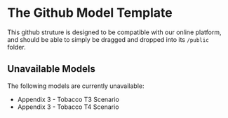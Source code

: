 # The Github Model Template

This github struture is designed to be compatible with our online platform,
and should be able to simply be dragged and dropped into its `/public` folder.

## Unavailable Models

The following models are currently unavailable:

- Appendix 3 - Tobacco T3 Scenario
- Appendix 3 - Tobacco T4 Scenario
